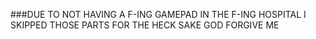 ###DUE TO NOT HAVING A F-ING GAMEPAD IN THE F-ING HOSPITAL I SKIPPED THOSE PARTS FOR THE HECK SAKE GOD FORGIVE ME
